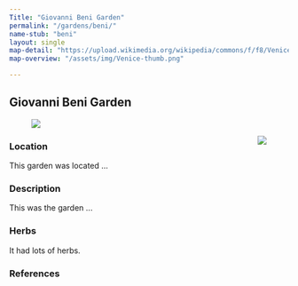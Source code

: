 ```yaml
---
Title: "Giovanni Beni Garden"
permalink: "/gardens/beni/"
name-stub: "beni"
layout: single
map-detail: "https://upload.wikimedia.org/wikipedia/commons/f/f8/Venice_Old_Town_Lagoon_Aerial_View.jpg"
map-overview: "/assets/img/Venice-thumb.png"

---
```


## Giovanni Beni Garden

<figure><img src="/assets/img/g-{{ page.name-stub }}-det.png" class="img-ctr" align="center"/></figure>

<figure><img src="{{ page.map-overview | relative_url }}" align="right"/></figure>


### Location

This garden was located ...

### Description

This was the garden ...

### Herbs

It had lots of herbs.

### References
